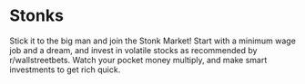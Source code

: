 # Stonks
Stick it to the big man and join the Stonk Market! Start with a minimum wage job and a dream, and invest in volatile stocks as recommended by r/wallstreetbets. Watch your pocket money multiply, and make smart investments to get rich quick.
